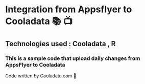 # Integration from Appsflyer to Cooladata :books:  :tv:

## Technologies used :  Cooladata , R
                     
### This is a sample code that upload daily changes from AppsFlyer to Cooladata 

Code written by Cooladata.com  :blue_book:
